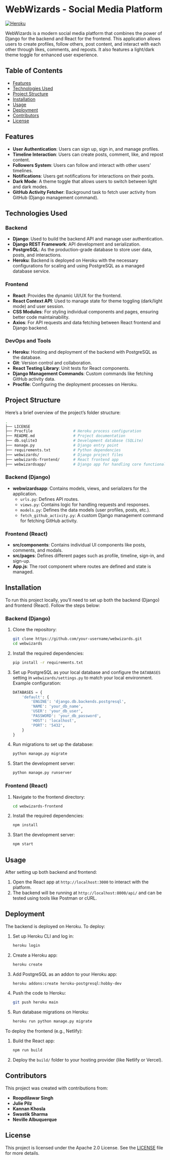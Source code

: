 # WebWizards - Social Media Platform

[![Heroku](https://img.shields.io/badge/Deployed%20on-Heroku-430098?logo=heroku)](https://social-distribution-95d43f28bb8f.herokuapp.com/signin)

WebWizards is a modern social media platform that combines the power of Django for the backend and React for the frontend. This application allows users to create profiles, follow others, post content, and interact with each other through likes, comments, and reposts. It also features a light/dark theme toggle for enhanced user experience.

## Table of Contents

- [Features](#features)
- [Technologies Used](#technologies-used)
- [Project Structure](#project-structure)
- [Installation](#installation)
- [Usage](#usage)
- [Deployment](#deployment)
- [Contributors](#contributors)
- [License](#license)

## Features

- **User Authentication**: Users can sign up, sign in, and manage profiles.
- **Timeline Interaction**: Users can create posts, comment, like, and repost content.
- **Followers System**: Users can follow and interact with other users' timelines.
- **Notifications**: Users get notifications for interactions on their posts.
- **Dark Mode**: A theme toggle that allows users to switch between light and dark modes.
- **GitHub Activity Fetcher**: Background task to fetch user activity from GitHub (Django management command).

## Technologies Used

### Backend

- **Django**: Used to build the backend API and manage user authentication. 
- **Django REST Framework**: API development and serialization.
- **PostgreSQL**: As the production-grade database to store user data, posts, and interactions.
- **Heroku**: Backend is deployed on Heroku with the necessary configurations for scaling and using PostgreSQL as a managed database service.

### Frontend

- **React**: Provides the dynamic UI/UX for the frontend.
- **React Context API**: Used to manage state for theme toggling (dark/light mode) and user session.
- **CSS Modules**: For styling individual components and pages, ensuring better code maintainability.
- **Axios**: For API requests and data fetching between React frontend and Django backend.

### DevOps and Tools

- **Heroku**: Hosting and deployment of the backend with PostgreSQL as the database.
- **Git**: Version control and collaboration.
- **React Testing Library**: Unit tests for React components.
- **Django Management Commands**: Custom commands like fetching GitHub activity data.
- **Procfile**: Configuring the deployment processes on Heroku.
  
## Project Structure

Here’s a brief overview of the project’s folder structure:

```bash
.
├── LICENSE
├── Procfile                  # Heroku process configuration
├── README.md                 # Project documentation
├── db.sqlite3                # Development database (SQLite)
├── manage.py                 # Django entry point
├── requirements.txt          # Python dependencies
├── webwizards/               # Django project files
├── webwizards-frontend/      # React frontend app
├── webwizardsapp/            # Django app for handling core functionality
```

### Backend (Django)

- **webwizardsapp**: Contains models, views, and serializers for the application.
  - `urls.py`: Defines API routes.
  - `views.py`: Contains logic for handling requests and responses.
  - `models.py`: Defines the data models (user profiles, posts, etc.).
  - `fetch_github_activity.py`: A custom Django management command for fetching GitHub activity.

### Frontend (React)

- **src/components**: Contains individual UI components like posts, comments, and modals.
- **src/pages**: Defines different pages such as profile, timeline, sign-in, and sign-up.
- **App.js**: The root component where routes are defined and state is managed.

## Installation

To run this project locally, you’ll need to set up both the backend (Django) and frontend (React). Follow the steps below:

### Backend (Django)

1. Clone the repository:
   ```bash
   git clone https://github.com/your-username/webwizards.git
   cd webwizards
   ```

2. Install the required dependencies:
   ```bash
   pip install -r requirements.txt
   ```

3. Set up PostgreSQL as your local database and configure the `DATABASES` setting in `webwizards/settings.py` to match your local environment. Example configuration:
   ```python
   DATABASES = {
       'default': {
           'ENGINE': 'django.db.backends.postgresql',
           'NAME': 'your_db_name',
           'USER': 'your_db_user',
           'PASSWORD': 'your_db_password',
           'HOST': 'localhost',
           'PORT': '5432',
       }
   }
   ```

4. Run migrations to set up the database:
   ```bash
   python manage.py migrate
   ```

5. Start the development server:
   ```bash
   python manage.py runserver
   ```

### Frontend (React)

1. Navigate to the frontend directory:
   ```bash
   cd webwizards-frontend
   ```

2. Install the required dependencies:
   ```bash
   npm install
   ```

3. Start the development server:
   ```bash
   npm start
   ```

## Usage

After setting up both backend and frontend:

1. Open the React app at `http://localhost:3000` to interact with the platform.
2. The backend will be running at `http://localhost:8000/api/` and can be tested using tools like Postman or cURL.

## Deployment

The backend is deployed on Heroku. To deploy:

1. Set up Heroku CLI and log in:
   ```bash
   heroku login
   ```

2. Create a Heroku app:
   ```bash
   heroku create
   ```

3. Add PostgreSQL as an addon to your Heroku app:
   ```bash
   heroku addons:create heroku-postgresql:hobby-dev
   ```

4. Push the code to Heroku:
   ```bash
   git push heroku main
   ```

5. Run database migrations on Heroku:
   ```bash
   heroku run python manage.py migrate
   ```

To deploy the frontend (e.g., Netlify):

1. Build the React app:
   ```bash
   npm run build
   ```

2. Deploy the `build/` folder to your hosting provider (like Netlify or Vercel).

## Contributors

This project was created with contributions from:

- **Roopdilawar Singh**
- **Julie Pilz**
- **Kannan Khosla**
- **Swastik Sharma**
- **Neville Albuquerque**

## License

This project is licensed under the Apache 2.0 License. See the [LICENSE](LICENSE) file for more details.
